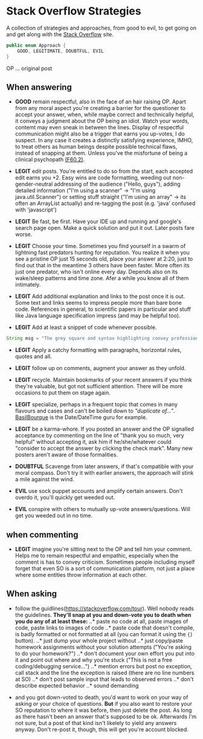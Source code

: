 # Stack Overflow Strategies

A collection of strategies and approaches, from good to evil, to get going on and get along with the [Stack Overflow](https://stackoverflow.com/) site. 

```java
public enum Approach {
    GOOD, LEGITIMATE, DOUBTFUL, EVIL
}
```
OP ... original post

## When answering

- **GOOD** remain respectful, also in the face of an hair raising OP. Apart from any moral aspect you're creating a barrier for the questioner to accept your answer, when, while maybe correct and technically helpful, it conveys a judgment about the OP being an idiot. Watch your words, contemt may even sneak in between the lines. Display of respectful communication might also be a trigger that earns you up-votes, I do suspect. In any case it creates a distinctly satisfying experience, IMHO, to treat others as human beings despite possible technical flaws, instead of snapping at them. Unless you've the misfortune of being a clinical psychopath [(F60.2)](https://www.icd10data.com/ICD10CM/Codes/F01-F99/F60-F69/F60-/F60.2). 

- **LEGIT** edit posts. You're entitled to do so from the start, each accepted edit earns you +2. Easy wins are code formatting, weeding out non-gender-neutral addressing of the audience ("Hello, guys"), adding detailed information ("I'm using a scanner" -> "I'm using java.util.Scanner") or setting stuff straight ("I'm using an array" -> its often an ArrayList actually) and re-tagging the post (e.g. 'java' confused with 'javascript')

- **LEGIT** Be fast, be first. Have your IDE up and running and google's search page open. Make a quick solution and put it out. Later posts fare worse.

- **LEGIT** Choose your time. Sometimes you find yourself in a swarm of lightning fast predators hunting for reputation. You realize it when you see a pristine OP just 15 seconds old, place your answer at 2:20, just to find out that in the meantime 3 others have been faster. More often its just one predator, who isn't online every day. Depends also on its wake/sleep patterns and time zone. Afer a while you know all of them intimately.

- **LEGIT** Add additional explanation and links to the post once it is out. Some text and links seems to impress people more than bare bone code. References in general, to scientific papers in particular and stuff like Java language specification impress (and may be helpful too).

- **LEGIT** Add at least a snippet of code whenever possible. 
```java
String msg = "The grey square and syntax highlighting convey professionality and deep knowledge.";
```

- **LEGIT** Apply a catchy formatting with paragraphs, horizontal rules, quotes and all.  

- **LEGIT** follow up on comments, augment your answer as they unfold.

- **LEGIT** recycle. Maintain bookmarks of your recent answers if you think they're valuable, but got not sufficient attention. There will be more occasions to put them on stage again.

- **LEGIT** specialize, perhaps in a frequent topic that comes in many flavours and cases and can't be boiled down to *"duplicate of...<single answer>"*. [BasilBourque](https://stackoverflow.com/search?q=user:642706) is the Date/DateTime guru for example.

- **LEGIT** be a karma-whore. If you posted an answer and the OP signalled acceptance by commenting on the line of "thank you so much, very helpful" without accepting it, ask him if he/she/whatever could "consider to accept the answer by clicking the check mark". Many new posters aren't aware of those formalities. 

- **DOUBTFUL** Scavenge from later answers, if that's compatible with your moral compass. Don't try it with earlier answers, the approach will stink a mile against the wind.

- **EVIL** use sock puppet accounts and amplify certain answers. Don't overdo it, you'll quickly get weeded out.

- **EVIL** conspire with others to mutually up-vote answers/questions. Will get you weeded out in no time.

## when commenting

- **LEGIT** imagine you're sitting next to the OP and tell him your comment. Helps me to remain respectful and empathic, especially when the comment is has to convey criticism. Sometimes people including myself forget that even SO is a sort of communication platform, not just a place where some entities throw information at each other.

## When asking
- follow the guidlines(https://stackoverflow.com/tour). Well nobody reads the guidelines. **They'll snap at you and down-vote you to death when you do any of at least these:**
..* paste no code at all, paste images of code, paste links to images of code
..* paste code that doesn't compile, is badly formatted or not formatted at all (you can format it using the `{}` button).
..* just dump your whole project without 
..* just copy/paste homework assignments without your solution attempts ("You're asking to do your homework?")
..* don't document your own effort you put into it and point out where and why you're stuck ("This is not a free coding/debugging service...") 
..* mention errors but post no exception, call stack and the line the exception is raised (there are no line numbers at SO)
..* don't post sample input that leads to observed errors
..* don't describe expected behavior
..* sound demanding

- and you got down-voted to death, you'd want to work on your way of asking or your choice of questions. **But** if you also want to restore your SO reputation to where it was before, then just delete the post. As long as there hasn't been an answer that's supposed to be ok. Afterwards I'm not sure, but a post of that kind isn't likelely to yield any answers anyway. Don't re-post it, though, this will get you're account blocked.
